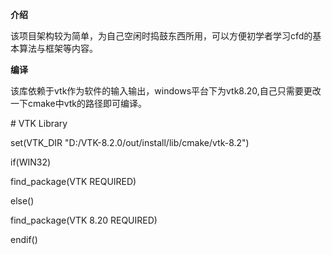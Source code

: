 **介绍**

该项目架构较为简单，为自己空闲时捣鼓东西所用，可以方便初学者学习cfd的基本算法与框架等内容。

**编译**

该库依赖于vtk作为软件的输入输出，windows平台下为vtk8.20,自己只需要更改一下cmake中vtk的路径即可编译。

\# VTK Library

set(VTK_DIR "D:/VTK-8.2.0/out/install/lib/cmake/vtk-8.2")

if(WIN32)

  find_package(VTK REQUIRED)

else()

  find_package(VTK 8.20 REQUIRED)

endif()


